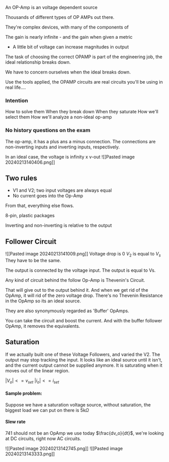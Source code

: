 An OP-Amp is an voltage dependent source

Thousands of different types of OP AMPs out there.

They're complex devices, with many of the components of

The gain is nearly infinite - and the gain when given a metric
- A little bit of voltage can increase magnitudes in output

The task of choosing the correct OPAMP is part of the engineering job, the ideal relationship breaks down.

We have to concern ourselves when the ideal breaks down.

Use the tools applied, the OPAMP circuits are real circuits you'll be using in real life....

### Intention
How to solve them
When they break down
When they saturate
How we'll select them
How we'll analyze a non-ideal op-amp

### No history questions on the exam

The op-amp, it has a plus ans a minus connection.
The connections are non-inverting inputs and inverting inputs, respectively.

In an ideal case, the voltage is infinity x v-out ![[Pasted image 20240213140406.png]]

## Two rules
- V1 and V2; two input voltages are always equal
- No current goes into the Op-Amp

From that, everything else flows.

8-pin, plastic packages

Inverting and non-inverting is relative to the output
## Follower Circuit
![[Pasted image 20240213141009.png]]
Voltage drop is 0
$V_2$ is equal to $V_s$
They have to be the same.

The output is connected by the voltage input. The output is equal to Vs.

Any kind of circuit behind the follow Op-Amp is Thevenin's Circuit.

That will give out to the output behind it. And when we get rid of the OpAmp, it will rid of the zero voltage drop. There's no Thevenin Resistance in the OpAmp so its an ideal source.

They are also synonymously regarded as 'Buffer' OpAmps.

You can take the circuit and boost the current. And with the buffer follower OpAmp, it removes the equivalents.

## Saturation
If we actually built one of these Voltage Followers, and varied the V2. The output may stop tracking the input.
It looks like an ideal source until it isn't, and the current output cannot be supplied anymore.
It is saturating when it moves out of the linear region.

$|V_o|<= v_{set}$
$|i_o| <= i_{set}$

#### Sample problem:
Suppose we have a saturation voltage source, without saturation, the biggest load we can put on there is 5k$\Omega$

#### Slew rate
741 should not be an OpAmp we use today
$\frac{dv_o}{dt}$, we're looking at DC circuits, right now AC circuits.

![[Pasted image 20240213142745.png]]
![[Pasted image 20240213143333.png]]
